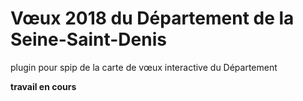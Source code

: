 # Vœux 2018 du Département de la Seine-Saint-Denis
 plugin pour spip de la carte de vœux interactive du Département

 **travail en cours**
